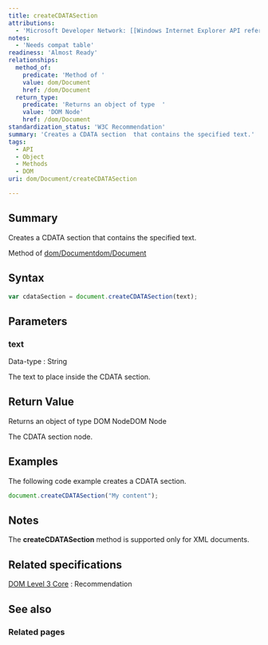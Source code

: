 ```yaml
---
title: createCDATASection
attributions:
  - 'Microsoft Developer Network: [[Windows Internet Explorer API reference](http://msdn.microsoft.com/en-us/library/ie/hh828809%28v=vs.85%29.aspx) Article]'
notes:
  - 'Needs compat table'
readiness: 'Almost Ready'
relationships:
  method_of:
    predicate: 'Method of '
    value: dom/Document
    href: /dom/Document
  return_type:
    predicate: 'Returns an object of type  '
    value: 'DOM Node'
    href: /dom/Document
standardization_status: 'W3C Recommendation'
summary: 'Creates a CDATA section  that contains the specified text.'
tags:
  - API
  - Object
  - Methods
  - DOM
uri: dom/Document/createCDATASection

---
```

## Summary

Creates a CDATA section that contains the specified text.

Method of [dom/Document](/dom/Document)[dom/Document](/dom/Document)

## Syntax

``` js
var cdataSection = document.createCDATASection(text);
```

## Parameters

### text

 Data-type
:   String

 The text to place inside the CDATA section.

## Return Value

Returns an object of type DOM NodeDOM Node

The CDATA section node.

## Examples

The following code example creates a CDATA section.

``` js
document.createCDATASection("My content");
```

## Notes

The **createCDATASection** method is supported only for XML documents.

## Related specifications

[DOM Level 3 Core](http://www.w3.org/TR/DOM-Level-3-Core/)
:   Recommendation

## See also

### Related pages
